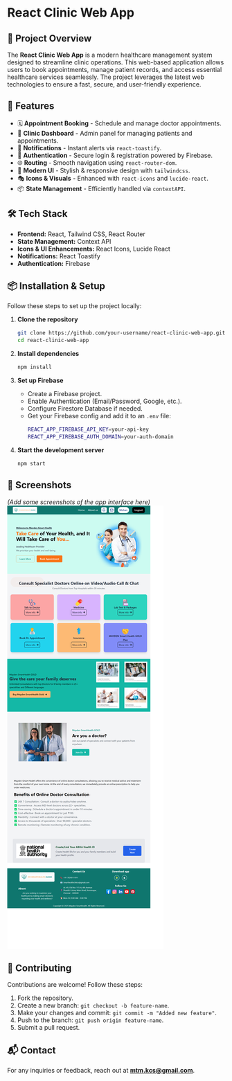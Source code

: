 # React Clinic Web App

## 🏥 Project Overview
The **React Clinic Web App** is a modern healthcare management system designed to streamline clinic operations. This web-based application allows users to book appointments, manage patient records, and access essential healthcare services seamlessly. The project leverages the latest web technologies to ensure a fast, secure, and user-friendly experience.

## 🚀 Features
- 🗓️ **Appointment Booking** - Schedule and manage doctor appointments.
- 🏥 **Clinic Dashboard** - Admin panel for managing patients and appointments.
- 🔔 **Notifications** - Instant alerts via `react-toastify`.
- 🔐 **Authentication** - Secure login & registration powered by Firebase.
- 🌐 **Routing** - Smooth navigation using `react-router-dom`.
- 🎨 **Modern UI** - Stylish & responsive design with `tailwindcss`.
- 🎭 **Icons & Visuals** - Enhanced with `react-icons` and `lucide-react`.
- 📦 **State Management** - Efficiently handled via `contextAPI`.

## 🛠️ Tech Stack
- **Frontend:** React, Tailwind CSS, React Router
- **State Management:** Context API
- **Icons & UI Enhancements:** React Icons, Lucide React
- **Notifications:** React Toastify
- **Authentication:** Firebase

## 📦 Installation & Setup
Follow these steps to set up the project locally:

1. **Clone the repository**
   ```sh
   git clone https://github.com/your-username/react-clinic-web-app.git
   cd react-clinic-web-app
   ```

2. **Install dependencies**
   ```sh
   npm install
   ```

3. **Set up Firebase**
   - Create a Firebase project.
   - Enable Authentication (Email/Password, Google, etc.).
   - Configure Firestore Database if needed.
   - Get your Firebase config and add it to an `.env` file:
     ```sh
     REACT_APP_FIREBASE_API_KEY=your-api-key
     REACT_APP_FIREBASE_AUTH_DOMAIN=your-auth-domain
     ```

4. **Start the development server**
   ```sh
   npm start
   ```

## 📸 Screenshots
_(Add some screenshots of the app interface here)_
![Screenshot](https://github.com/mohan7401647399/React_clinic/blob/main/src/Assets/homepage.png)

## 🤝 Contributing
Contributions are welcome! Follow these steps:
1. Fork the repository.
2. Create a new branch: `git checkout -b feature-name`.
3. Make your changes and commit: `git commit -m "Added new feature"`.
4. Push to the branch: `git push origin feature-name`.
5. Submit a pull request.

## 📬 Contact
For any inquiries or feedback, reach out at **mtm.kcs@gmail.com**.
